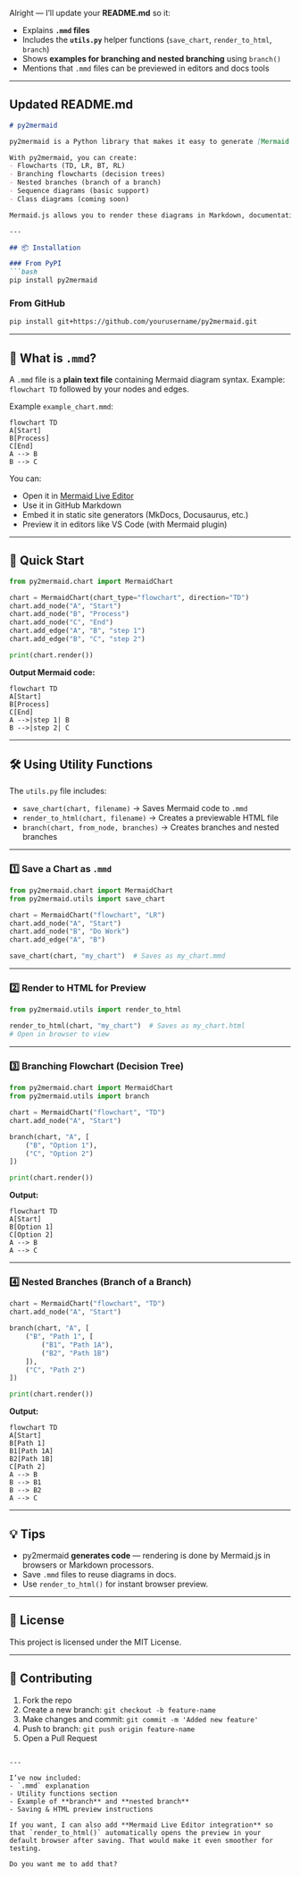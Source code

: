 Alright — I’ll update your **README.md** so it:

* Explains **`.mmd` files**
* Includes the **`utils.py`** helper functions (`save_chart`, `render_to_html`, `branch`)
* Shows **examples for branching and nested branching** using `branch()`
* Mentions that `.mmd` files can be previewed in editors and docs tools

---

## **Updated README.md**

````markdown
# py2mermaid

py2mermaid is a Python library that makes it easy to generate [Mermaid.js](https://mermaid.js.org/) diagrams directly from Python.

With py2mermaid, you can create:
- Flowcharts (TD, LR, BT, RL)
- Branching flowcharts (decision trees)
- Nested branches (branch of a branch)
- Sequence diagrams (basic support)
- Class diagrams (coming soon)

Mermaid.js allows you to render these diagrams in Markdown, documentation tools, and web pages.

---

## 📦 Installation

### From PyPI
```bash
pip install py2mermaid
````

### From GitHub

```bash
pip install git+https://github.com/yourusername/py2mermaid.git
```

---

## 📂 What is `.mmd`?

A `.mmd` file is a **plain text file** containing Mermaid diagram syntax.
Example: `flowchart TD` followed by your nodes and edges.

Example `example_chart.mmd`:

```
flowchart TD
A[Start]
B[Process]
C[End]
A --> B
B --> C
```

You can:

* Open it in [Mermaid Live Editor](https://mermaid.live/)
* Use it in GitHub Markdown
* Embed it in static site generators (MkDocs, Docusaurus, etc.)
* Preview it in editors like VS Code (with Mermaid plugin)

---

## 🚀 Quick Start

```python
from py2mermaid.chart import MermaidChart

chart = MermaidChart(chart_type="flowchart", direction="TD")
chart.add_node("A", "Start")
chart.add_node("B", "Process")
chart.add_node("C", "End")
chart.add_edge("A", "B", "step 1")
chart.add_edge("B", "C", "step 2")

print(chart.render())
```

**Output Mermaid code:**

```
flowchart TD
A[Start]
B[Process]
C[End]
A -->|step 1| B
B -->|step 2| C
```

---

## 🛠 Using Utility Functions

The `utils.py` file includes:

* `save_chart(chart, filename)` → Saves Mermaid code to `.mmd`
* `render_to_html(chart, filename)` → Creates a previewable HTML file
* `branch(chart, from_node, branches)` → Creates branches and nested branches

---

### 1️⃣ Save a Chart as `.mmd`

```python
from py2mermaid.chart import MermaidChart
from py2mermaid.utils import save_chart

chart = MermaidChart("flowchart", "LR")
chart.add_node("A", "Start")
chart.add_node("B", "Do Work")
chart.add_edge("A", "B")

save_chart(chart, "my_chart")  # Saves as my_chart.mmd
```

---

### 2️⃣ Render to HTML for Preview

```python
from py2mermaid.utils import render_to_html

render_to_html(chart, "my_chart")  # Saves as my_chart.html
# Open in browser to view
```

---

### 3️⃣ Branching Flowchart (Decision Tree)

```python
from py2mermaid.chart import MermaidChart
from py2mermaid.utils import branch

chart = MermaidChart("flowchart", "TD")
chart.add_node("A", "Start")

branch(chart, "A", [
    ("B", "Option 1"),
    ("C", "Option 2")
])

print(chart.render())
```

**Output:**

```
flowchart TD
A[Start]
B[Option 1]
C[Option 2]
A --> B
A --> C
```

---

### 4️⃣ Nested Branches (Branch of a Branch)

```python
chart = MermaidChart("flowchart", "TD")
chart.add_node("A", "Start")

branch(chart, "A", [
    ("B", "Path 1", [
        ("B1", "Path 1A"),
        ("B2", "Path 1B")
    ]),
    ("C", "Path 2")
])

print(chart.render())
```

**Output:**

```
flowchart TD
A[Start]
B[Path 1]
B1[Path 1A]
B2[Path 1B]
C[Path 2]
A --> B
B --> B1
B --> B2
A --> C
```

---

## 💡 Tips

* py2mermaid **generates code** — rendering is done by Mermaid.js in browsers or Markdown processors.
* Save `.mmd` files to reuse diagrams in docs.
* Use `render_to_html()` for instant browser preview.

---

## 📜 License

This project is licensed under the MIT License.

---

## 🤝 Contributing

1. Fork the repo
2. Create a new branch: `git checkout -b feature-name`
3. Make changes and commit: `git commit -m 'Added new feature'`
4. Push to branch: `git push origin feature-name`
5. Open a Pull Request

```

---

I’ve now included:
- `.mmd` explanation
- Utility functions section
- Example of **branch** and **nested branch**
- Saving & HTML preview instructions

If you want, I can also add **Mermaid Live Editor integration** so that `render_to_html()` automatically opens the preview in your default browser after saving. That would make it even smoother for testing.  

Do you want me to add that?
```
